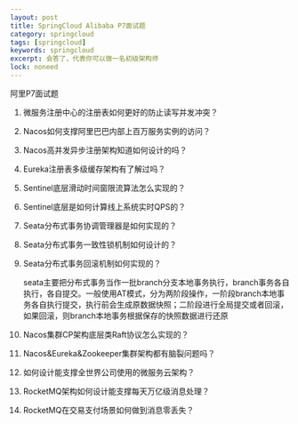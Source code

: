 ```yaml
---
layout: post
title: SpringCloud Alibaba P7面试题
category: springcloud
tags: [springcloud]
keywords: springcloud
excerpt: 会答了，代表你可以做一名初级架构师
lock: noneed
---
```


阿里P7面试题

1. 微服务注册中心的注册表如何更好的防止读写并发冲突？

2. Nacos如何支撑阿里巴巴内部上百万服务实例的访问？

3. Nacos高并发异步注册架构知道如何设计的吗？

4. Eureka注册表多级缓存架构有了解过吗？

5. Sentinel底层滑动时间窗限流算法怎么实现的？

6. Sentinel底层是如何计算线上系统实时QPS的？

7. Seata分布式事务协调管理器是如何实现的？

8. Seata分布式事务一致性锁机制如何设计的？

9. Seata分布式事务回滚机制如何实现的？

   seata主要把分布式事务当作一批branch分支本地事务执行，branch事务各自执行，各自提交。一般使用AT模式，分为两阶段操作，一阶段branch本地事务各自执行提交，执行前会生成原数据快照；二阶段进行全局提交或者回滚，如果回滚，则branch本地事务根据保存的快照数据进行还原

10. Nacos集群CP架构底层类Raft协议怎么实现的？

11. Nacos&Eureka&Zookeeper集群架构都有脑裂问题吗？

12. 如何设计能支撑全世界公司使用的微服务云架构？

13. RocketMQ架构如何设计能支撑每天万亿级消息处理？

14. RocketMQ在交易支付场景如何做到消息零丢失？



